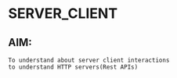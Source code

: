 # SERVER_CLIENT
## AIM:
    To understand about server client interactions
    to understand HTTP servers(Rest APIs)
